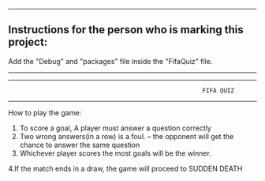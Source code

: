 **************************************************************************************************************************
Instructions for the person who is marking this project:
--------------------------------------------------------------------------------------------------------------------------
Add the "Debug" and "packages" file inside the "FifaQuiz" file. 
**************************************************************************************************************************


****************************************************************************************************************************
                                                           FIFA QUIZ
****************************************************************************************************************************
How to play the game:
1. To score a goal,  A player must answer a question correctly
2. Two wrong  answers(in a row) is a foul. – the opponent will get the chance to answer the same question
3. Whichever player scores the most goals will be the winner.

4.If the match ends in a draw, the game will proceed to SUDDEN DEATH
